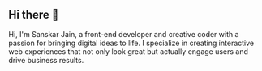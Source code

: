 ## Hi there 👋

<!--
**Sanskar801/Sanskar801** is a ✨ _special_ ✨ repository because its `README.md` (this file) appears on your GitHub profile.

Here are some ideas to get you started:

- 🔭 I’m currently working on ...
- 🌱 I’m currently learning ...
- 👯 I’m looking to collaborate on ...
- 🤔 I’m looking for help with ...
- 💬 Ask me about ...
- 📫 How to reach me: ...
- 😄 Pronouns: ...
- ⚡ Fun fact: ...
-->

Hi, I'm Sanskar Jain, a front-end developer and creative coder with a passion for bringing digital ideas to life. I specialize in creating interactive web experiences that not only look great but actually engage users and drive business results.
